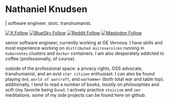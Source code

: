 # Nathaniel Knudsen
| software engineer. stoic. transhumanist.

[![X Follow](https://img.shields.io/badge/.-@stoicswe-black?logo=x)](https://twitter.com/stoicswe) [![BlueSky Follow](https://img.shields.io/badge/.-@stoicswe.com-lightblue?logo=bluesky)](https://bsky.app/profile/stoicswe.com) [![Reddit Follow](https://img.shields.io/badge/.-@kyyrell_-orange?logo=reddit)](https://www.reddit.com/user/kyyrell_/) [![Mastodon Follow](https://img.shields.io/badge/.-@stoicswe_-purple?logo=mastodon)](https://mastodon.social/@stoicswe.com@bsky.brid.gy)

senior software engineer, currently working at GE Vernova. I have skills and most experience working on `distributed microservices` running in `kubernetes` clusters and `docker` containers. I am also desperately addicted to coffee (professionally, of course).

outside of the professional space: a privacy rights, OSS advocate, transhumanist, and an avid `star citizen` enthusiast. I can also be found playing `dnd`, `world of warcraft`, and `warhammer` (both total war and table top). additionally, I tend to read a number of books, mostly on philosophies and scifi (my favorite being `Dune`). I actively practice `stoicism` and `zen` meditations. some of my side projects can be found here on github.
